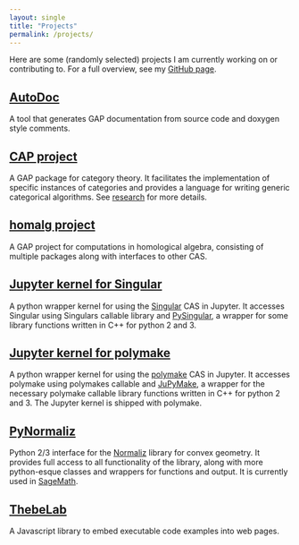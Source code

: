 ```yaml
---
layout: single
title: "Projects"
permalink: /projects/
---
```


Here are some (randomly selected) projects I am currently working on or contributing to.
For a full overview, see my [GitHub page](https://github.com/sebasguts).

## [AutoDoc](https://gap-packages.github.io/AutoDoc/)

A tool that generates GAP documentation from
source code and doxygen style comments.

## [CAP project](https://homalg-project.github.io/CAP_project)

A GAP package for category theory.
It facilitates the implementation of specific instances of categories
and provides a language for writing generic categorical algorithms.
See [research](/research) for more details.

## [homalg project](https://homalg-project.github.io)

A GAP project for computations in homological algebra, consisting of
multiple packages along with interfaces to other CAS.

## [Jupyter kernel for Singular](https://github.com/sebasguts/jupyter_kernel_singular)

A python wrapper kernel for using the [Singular](https://www.singular.uni-kl.de/) CAS
in Jupyter. It accesses Singular using Singulars callable library
and [PySingular](https://github.com/sebasguts/PySingular), a wrapper for some library
functions written in C++ for python 2 and 3.

## [Jupyter kernel for polymake](https://github.com/polymake/jupyter-polymake)

A python wrapper kernel for using the [polymake](https://polymake.org/doku.php) CAS
in Jupyter. It accesses polymake using polymakes callable and [JuPyMake](https://github.com/polymake/JuPyMake),
a wrapper for the necessary polymake callable library functions written in C++ for python 2 and 3.
The Jupyter kernel is shipped with polymake.

## [PyNormaliz](https://github.com/Normaliz/PyNormaliz)

Python 2/3 interface for the [Normaliz](https://www.normaliz.uni-osnabrueck.de/) library for
convex geometry. It provides full access to all functionality of the library, along with
more python-esque classes and wrappers for functions and output.
It is currently used in [SageMath](http://www.sagemath.org/index.html).

## [ThebeLab](https://github.com/minrk/thebelab)

A Javascript library to embed executable code examples into web pages.
